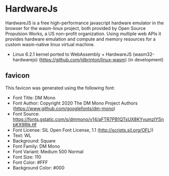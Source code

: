 # HardwareJs

HardwareJS is a free high-performance javascript hardware emulator in the browser for the wasm-linux project, both provided by Open Source Propulsion Works, a US non-profit organization. Using multiple web APIs it provides hardware emulation and compute and memory resources for a custom wasm-native linux virtual machine.

- Linux 6.2.1 kernel ported to WebAssembly + HardwareJS (wasm32-hardwarejs) (https://github.com/jdbrinton/linux-wasm) (in development)

## favicon

This favicon was generated using the following font:

- Font Title: DM Mono
- Font Author: Copyright 2020 The DM Mono Project Authors (https://www.github.com/googlefonts/dm-mono)
- Font Source: https://fonts.gstatic.com/s/dmmono/v14/aFTR7PB1QTsUX8KYvumzIYSnbKX9Rlk.ttf
- Font License: SIL Open Font License, 1.1 (http://scripts.sil.org/OFL))
- Text: WL
- Background: Square
- Font Family: DM Mono
- Font Variant: Medium 500 Normal
- Font Size: 110
- Font Color: #FFF
- Background Color: #000


